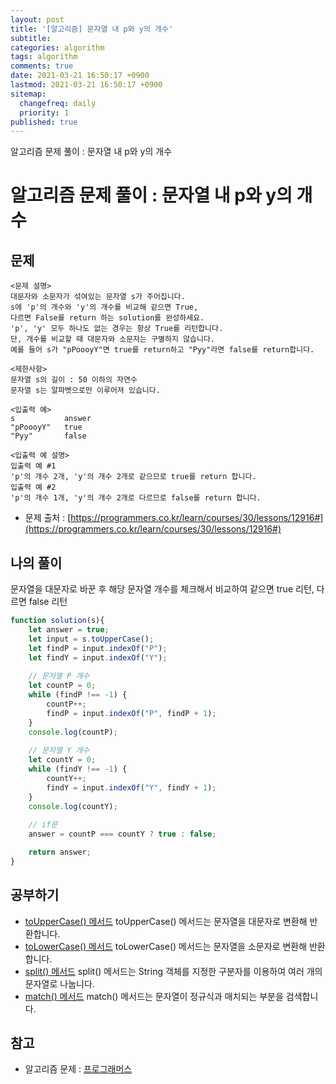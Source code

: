 ```yaml
---
layout: post
title: '[알고리즘] 문자열 내 p와 y의 개수'
subtitle: 
categories: algorithm
tags: algorithm
comments: true
date: 2021-03-21 16:50:17 +0900
lastmod: 2021-03-21 16:50:17 +0900
sitemap:
  changefreq: daily
  priority: 1
published: true
---
```


알고리즘 문제 풀이 : 문자열 내 p와 y의 개수<br />

# 알고리즘 문제 풀이 : 문자열 내 p와 y의 개수

## 문제 
```text
<문제 설명>
대문자와 소문자가 섞여있는 문자열 s가 주어집니다. 
s에 'p'의 개수와 'y'의 개수를 비교해 같으면 True, 
다르면 False를 return 하는 solution를 완성하세요. 
'p', 'y' 모두 하나도 없는 경우는 항상 True를 리턴합니다. 
단, 개수를 비교할 때 대문자와 소문자는 구별하지 않습니다.
예를 들어 s가 "pPoooyY"면 true를 return하고 "Pyy"라면 false를 return합니다.

<제한사항>
문자열 s의 길이 : 50 이하의 자연수
문자열 s는 알파벳으로만 이루어져 있습니다.

<입출력 예>
s           answer
"pPoooyY"   true
"Pyy"       false

<입출력 예 설명>
입출력 예 #1
'p'의 개수 2개, 'y'의 개수 2개로 같으므로 true를 return 합니다.
입출력 예 #2
'p'의 개수 1개, 'y'의 개수 2개로 다르므로 false를 return 합니다.
```

* 문제 출처 : [https://programmers.co.kr/learn/courses/30/lessons/12916#](https://programmers.co.kr/learn/courses/30/lessons/12916#)



## 나의 풀이
문자열을 대문자로 바꾼 후 해당 문자열 개수를 체크해서 비교하여 
같으면 true 리턴, 다르면 false 리턴

```javascript
function solution(s){
    let answer = true;
    let input = s.toUpperCase();
    let findP = input.indexOf("P");
    let findY = input.indexOf("Y");
    
    // 문자열 P 개수
    let countP = 0;
    while (findP !== -1) {
        countP++;
        findP = input.indexOf("P", findP + 1);
    }
    console.log(countP);
    
    // 문자열 Y 개수
    let countY = 0;
    while (findY !== -1) {
        countY++;
        findY = input.indexOf("Y", findY + 1);
    }
    console.log(countY);
    
    // if문
    answer = countP === countY ? true : false;

    return answer;
}
```



## 공부하기
- [toUpperCase() 메서드](https://developer.mozilla.org/ko/docs/Web/JavaScript/Reference/Global_Objects/String/toUpperCase)
toUpperCase() 메서드는 문자열을 대문자로 변환해 반환합니다.
- [toLowerCase() 메서드](https://developer.mozilla.org/ko/docs/Web/JavaScript/Reference/Global_Objects/String/toLowerCase)
toLowerCase() 메서드는 문자열을 소문자로 변환해 반환합니다.
- [split() 메서드](https://developer.mozilla.org/ko/docs/Web/JavaScript/Reference/Global_Objects/String/split)
split() 메서드는 String 객체를 지정한 구분자를 이용하여 여러 개의 문자열로 나눕니다.
- [match() 메서드](https://developer.mozilla.org/ko/docs/Web/JavaScript/Reference/Global_Objects/String/match)
match() 메서드는 문자열이 정규식과 매치되는 부분을 검색합니다.



## 참고
- 알고리즘 문제 : [프로그래머스](https://programmers.co.kr)